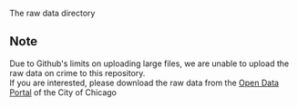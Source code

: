 The raw data directory

## Note
Due to Github's limits on uploading large files, we are unable to upload the raw data on crime to this repository.
<br>
If you are interested, please download the raw data from the [Open Data Portal](https://data.cityofchicago.org/Public-Safety/Crimes-2001-to-present/ijzp-q8t2) of the City of Chicago
